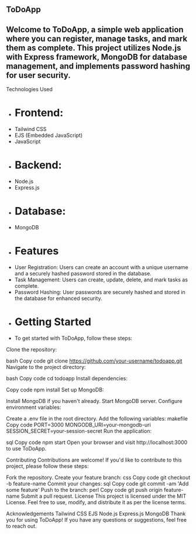  ## ToDoApp ##
## Welcome to ToDoApp, a simple web application where you can register, manage tasks, and mark them as complete. This project utilizes Node.js with Express framework, MongoDB for database management, and implements password hashing for user security.

Technologies Used
 - # Frontend:
 - Tailwind CSS
 - EJS (Embedded JavaScript)
 - JavaScript
 - # Backend:
 - Node.js
 - Express.js
 - # Database:
 - MongoDB
 - # Features
 - User Registration: Users can create an account with a unique username and a securely hashed password stored in the database.
 - Task Management: Users can create, update, delete, and mark tasks as complete.
 - Password Hashing: User passwords are securely hashed and stored in the database for enhanced security.
 - # Getting Started
 - To get started with ToDoApp, follow these steps:

Clone the repository:

bash 
Copy code
git clone https://github.com/your-username/todoapp.git
Navigate to the project directory:

bash
Copy code
cd todoapp
Install dependencies:

Copy code
npm install
Set up MongoDB:

Install MongoDB if you haven't already.
Start MongoDB server.
Configure environment variables:

Create a .env file in the root directory.
Add the following variables:
makefile
Copy code
PORT=3000
MONGODB_URI=your-mongodb-uri
SESSION_SECRET=your-session-secret
Run the application:

sql
Copy code
npm start
Open your browser and visit http://localhost:3000 to use ToDoApp.

Contributing
Contributions are welcome! If you'd like to contribute to this project, please follow these steps:

Fork the repository.
Create your feature branch:
css
Copy code
git checkout -b feature-name
Commit your changes:
sql
Copy code
git commit -am 'Add some feature'
Push to the branch:
perl
Copy code
git push origin feature-name
Submit a pull request.
License
This project is licensed under the MIT License. Feel free to use, modify, and distribute it as per the license terms.

Acknowledgements
Tailwind CSS
EJS
Node.js
Express.js
MongoDB
Thank you for using ToDoApp! If you have any questions or suggestions, feel free to reach out.
